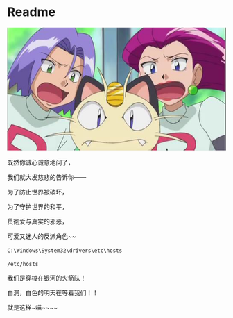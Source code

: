 Readme
===

![火箭队](https://raw.githubusercontent.com/upclinux/upcweb-test/master/ipv4_tools/a.jpg)

既然你诚心诚意地问了，

我们就大发慈悲的告诉你——

为了防止世界被破坏，

为了守护世界的和平，

贯彻爱与真实的邪恶，

可爱又迷人的反派角色~~

`C:\Windows\System32\drivers\etc\hosts`

`/etc/hosts`

我们是穿梭在银河的火箭队！

白洞，白色的明天在等着我们！！

就是这样~喵~~~~
